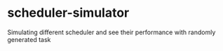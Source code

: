 # scheduler-simulator
Simulating different scheduler and see their performance with randomly generated task
